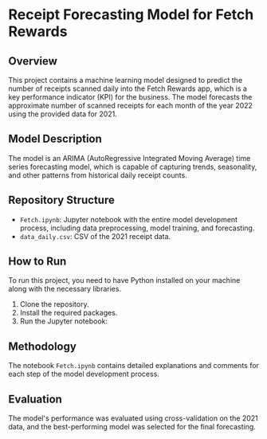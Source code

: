 # Receipt Forecasting Model for Fetch Rewards

## Overview
This project contains a machine learning model designed to predict the number of receipts scanned daily into the Fetch Rewards app, which is a key performance indicator (KPI) for the business. The model forecasts the approximate number of scanned receipts for each month of the year 2022 using the provided data for 2021.

## Model Description
The model is an ARIMA (AutoRegressive Integrated Moving Average) time series forecasting model, which is capable of capturing trends, seasonality, and other patterns from historical daily receipt counts.

## Repository Structure
- `Fetch.ipynb`: Jupyter notebook with the entire model development process, including data preprocessing, model training, and forecasting.
- `data_daily.csv`: CSV of the 2021 receipt data.

## How to Run
To run this project, you need to have Python installed on your machine along with the necessary libraries.

1. Clone the repository.
2. Install the required packages.
3. Run the Jupyter notebook:

## Methodology
The notebook `Fetch.ipynb` contains detailed explanations and comments for each step of the model development process.

## Evaluation
The model's performance was evaluated using cross-validation on the 2021 data, and the best-performing model was selected for the final forecasting.
